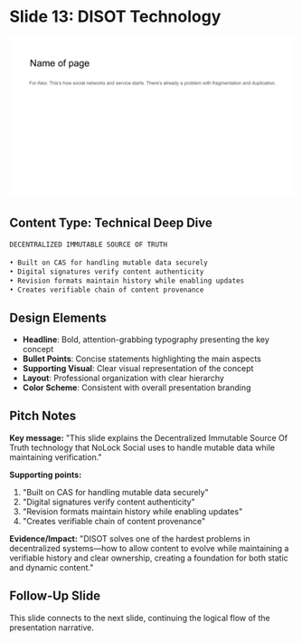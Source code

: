 # Slide 13: DISOT Technology

![DISOT Technology](../images/slide13.png)

## Content Type: Technical Deep Dive

```
DECENTRALIZED IMMUTABLE SOURCE OF TRUTH

• Built on CAS for handling mutable data securely
• Digital signatures verify content authenticity
• Revision formats maintain history while enabling updates
• Creates verifiable chain of content provenance
```

## Design Elements

- **Headline**: Bold, attention-grabbing typography presenting the key concept
- **Bullet Points**: Concise statements highlighting the main aspects
- **Supporting Visual**: Clear visual representation of the concept
- **Layout**: Professional organization with clear hierarchy
- **Color Scheme**: Consistent with overall presentation branding

## Pitch Notes

**Key message:**
"This slide explains the Decentralized Immutable Source Of Truth technology that NoLock Social uses to handle mutable data while maintaining verification."

**Supporting points:**
1. "Built on CAS for handling mutable data securely"
2. "Digital signatures verify content authenticity"
3. "Revision formats maintain history while enabling updates"
4. "Creates verifiable chain of content provenance"

**Evidence/Impact:**
"DISOT solves one of the hardest problems in decentralized systems—how to allow content to evolve while maintaining a verifiable history and clear ownership, creating a foundation for both static and dynamic content."

## Follow-Up Slide

This slide connects to the next slide, continuing the logical flow of the presentation narrative.
